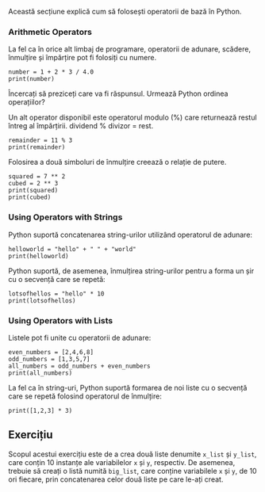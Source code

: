 Această secțiune explică cum să folosești operatorii de bază în Python.

### Arithmetic Operators       

La fel ca în orice alt limbaj de programare, operatorii de adunare, scădere, înmulțire și împărțire pot fi folosiți cu numere.<br>

    number = 1 + 2 * 3 / 4.0
    print(number)

Încercați să preziceți care va fi răspunsul. Urmează Python ordinea operațiilor?

Un alt operator disponibil este operatorul modulo (%) care returnează restul întreg al împărțirii. dividend % divizor = rest.

    remainder = 11 % 3
    print(remainder)

Folosirea a două simboluri de înmulțire creează o relație de putere.

    squared = 7 ** 2
    cubed = 2 ** 3
    print(squared)
    print(cubed)

### Using Operators with Strings

Python suportă concatenarea string-urilor utilizând operatorul de adunare:

    helloworld = "hello" + " " + "world"
    print(helloworld)

Python suportă, de asemenea, înmulțirea string-urilor pentru a forma un șir cu o secvență care se repetă:

    lotsofhellos = "hello" * 10
    print(lotsofhellos)

### Using Operators with Lists

Listele pot fi unite cu operatorii de adunare:

    even_numbers = [2,4,6,8]
    odd_numbers = [1,3,5,7]
    all_numbers = odd_numbers + even_numbers
    print(all_numbers)

La fel ca în string-uri, Python suportă formarea de noi liste cu o secvență care se repetă folosind operatorul de înmulțire:

    print([1,2,3] * 3)

Exercițiu
--------

Scopul acestui exercițiu este de a crea două liste denumite `x_list` și `y_list`, care conțin 10 instanțe ale variabilelor `x` și `y`, respectiv. De asemenea, trebuie să creați o listă numită `big_list`, care conține variabilele `x` și `y`, de 10 ori fiecare, prin concatenarea celor două liste pe care le-ați creat.